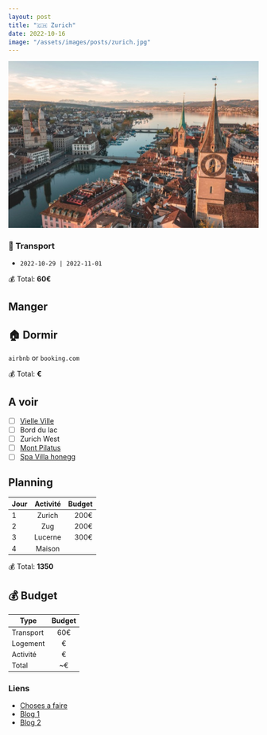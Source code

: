 ```yaml
---
layout: post
title: "🇨🇭 Zurich"
date: 2022-10-16
image: "/assets/images/posts/zurich.jpg"
---
```


![zurich](/assets/images/posts/zurich.jpg)

### 🚙 Transport

- `2022-10-29 | 2022-11-01`

💰 Total: **60€**

## Manger

## 🏠 Dormir

`airbnb` or `booking.com`

💰 Total: **€**

## A voir

- [ ] [Vielle Ville](https://goo.gl/maps/yX6qCaKU2JtdD8SP7)
- [ ] Bord du lac
- [ ] Zurich West
- [ ] [Mont Pilatus](https://www.alltrails.com/explore/trail/switzerland/lucerne--2/frakmuntegg-pilatus-klum)
- [ ] [Spa Villa honegg](https://villa-honegg.ch/en/spa)

## Planning

| Jour   |      Activité      |  Budget |
|----------|:-------------:|------:|
| 1 |  Zurich | 200€ |
| 2 |  Zug | 200€ |
| 3 |  Lucerne | 300€ |
| 4 |  Maison | |

💰 Total: **1350**

## 💰 Budget

| Type   |      Budget      |
|----------|:-------------:|
| Transport | 60€ |
| Logement | € |
| Activité | € |
| Total |  ~€  |

### Liens

- [Choses a faire](https://goo.gl/maps/N4UD8zc8brftjFue7)
- [Blog 1](https://www.zuerich.com/fr/visite/le-top-10-des-attractions)
- [Blog 2](https://www.carnetdescapades.com/europe/suisse/visiter-zurich-idees.html)

